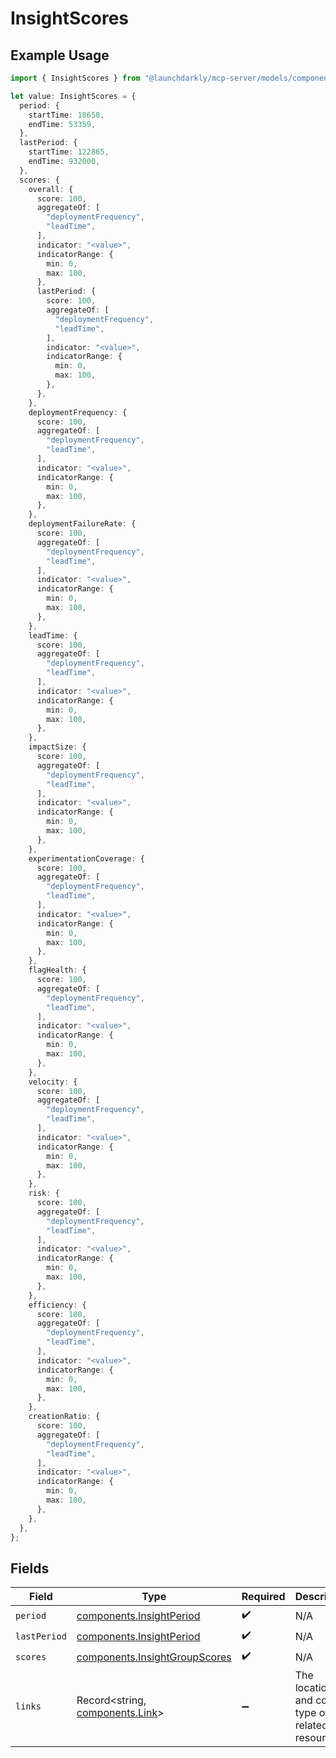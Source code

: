 # InsightScores

## Example Usage

```typescript
import { InsightScores } from "@launchdarkly/mcp-server/models/components";

let value: InsightScores = {
  period: {
    startTime: 18650,
    endTime: 53359,
  },
  lastPeriod: {
    startTime: 122865,
    endTime: 932000,
  },
  scores: {
    overall: {
      score: 100,
      aggregateOf: [
        "deploymentFrequency",
        "leadTime",
      ],
      indicator: "<value>",
      indicatorRange: {
        min: 0,
        max: 100,
      },
      lastPeriod: {
        score: 100,
        aggregateOf: [
          "deploymentFrequency",
          "leadTime",
        ],
        indicator: "<value>",
        indicatorRange: {
          min: 0,
          max: 100,
        },
      },
    },
    deploymentFrequency: {
      score: 100,
      aggregateOf: [
        "deploymentFrequency",
        "leadTime",
      ],
      indicator: "<value>",
      indicatorRange: {
        min: 0,
        max: 100,
      },
    },
    deploymentFailureRate: {
      score: 100,
      aggregateOf: [
        "deploymentFrequency",
        "leadTime",
      ],
      indicator: "<value>",
      indicatorRange: {
        min: 0,
        max: 100,
      },
    },
    leadTime: {
      score: 100,
      aggregateOf: [
        "deploymentFrequency",
        "leadTime",
      ],
      indicator: "<value>",
      indicatorRange: {
        min: 0,
        max: 100,
      },
    },
    impactSize: {
      score: 100,
      aggregateOf: [
        "deploymentFrequency",
        "leadTime",
      ],
      indicator: "<value>",
      indicatorRange: {
        min: 0,
        max: 100,
      },
    },
    experimentationCoverage: {
      score: 100,
      aggregateOf: [
        "deploymentFrequency",
        "leadTime",
      ],
      indicator: "<value>",
      indicatorRange: {
        min: 0,
        max: 100,
      },
    },
    flagHealth: {
      score: 100,
      aggregateOf: [
        "deploymentFrequency",
        "leadTime",
      ],
      indicator: "<value>",
      indicatorRange: {
        min: 0,
        max: 100,
      },
    },
    velocity: {
      score: 100,
      aggregateOf: [
        "deploymentFrequency",
        "leadTime",
      ],
      indicator: "<value>",
      indicatorRange: {
        min: 0,
        max: 100,
      },
    },
    risk: {
      score: 100,
      aggregateOf: [
        "deploymentFrequency",
        "leadTime",
      ],
      indicator: "<value>",
      indicatorRange: {
        min: 0,
        max: 100,
      },
    },
    efficiency: {
      score: 100,
      aggregateOf: [
        "deploymentFrequency",
        "leadTime",
      ],
      indicator: "<value>",
      indicatorRange: {
        min: 0,
        max: 100,
      },
    },
    creationRatio: {
      score: 100,
      aggregateOf: [
        "deploymentFrequency",
        "leadTime",
      ],
      indicator: "<value>",
      indicatorRange: {
        min: 0,
        max: 100,
      },
    },
  },
};
```

## Fields

| Field                                                                          | Type                                                                           | Required                                                                       | Description                                                                    |
| ------------------------------------------------------------------------------ | ------------------------------------------------------------------------------ | ------------------------------------------------------------------------------ | ------------------------------------------------------------------------------ |
| `period`                                                                       | [components.InsightPeriod](../../models/components/insightperiod.md)           | :heavy_check_mark:                                                             | N/A                                                                            |
| `lastPeriod`                                                                   | [components.InsightPeriod](../../models/components/insightperiod.md)           | :heavy_check_mark:                                                             | N/A                                                                            |
| `scores`                                                                       | [components.InsightGroupScores](../../models/components/insightgroupscores.md) | :heavy_check_mark:                                                             | N/A                                                                            |
| `links`                                                                        | Record<string, [components.Link](../../models/components/link.md)>             | :heavy_minus_sign:                                                             | The location and content type of related resources                             |
